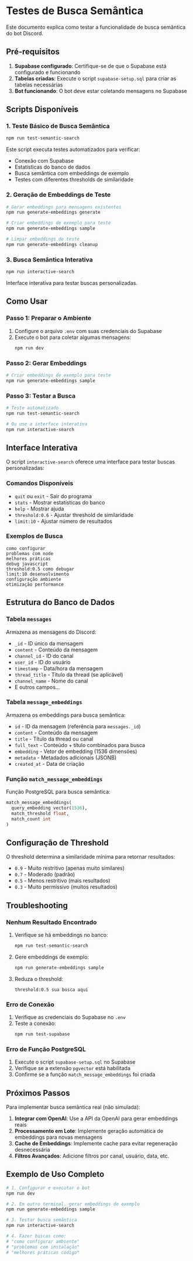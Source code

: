 # Testes de Busca Semântica

Este documento explica como testar a funcionalidade de busca semântica do bot Discord.

## Pré-requisitos

1. **Supabase configurado**: Certifique-se de que o Supabase está configurado e funcionando
2. **Tabelas criadas**: Execute o script `supabase-setup.sql` para criar as tabelas necessárias
3. **Bot funcionando**: O bot deve estar coletando mensagens no Supabase

## Scripts Disponíveis

### 1. Teste Básico de Busca Semântica
```bash
npm run test-semantic-search
```
Este script executa testes automatizados para verificar:
- Conexão com Supabase
- Estatísticas do banco de dados
- Busca semântica com embeddings de exemplo
- Testes com diferentes thresholds de similaridade

### 2. Geração de Embeddings de Teste
```bash
# Gerar embeddings para mensagens existentes
npm run generate-embeddings generate

# Criar embeddings de exemplo para teste
npm run generate-embeddings sample

# Limpar embeddings de teste
npm run generate-embeddings cleanup
```

### 3. Busca Semântica Interativa
```bash
npm run interactive-search
```
Interface interativa para testar buscas personalizadas.

## Como Usar

### Passo 1: Preparar o Ambiente
1. Configure o arquivo `.env` com suas credenciais do Supabase
2. Execute o bot para coletar algumas mensagens:
   ```bash
   npm run dev
   ```

### Passo 2: Gerar Embeddings
```bash
# Criar embeddings de exemplo para teste
npm run generate-embeddings sample
```

### Passo 3: Testar a Busca
```bash
# Teste automatizado
npm run test-semantic-search

# Ou use a interface interativa
npm run interactive-search
```

## Interface Interativa

O script `interactive-search` oferece uma interface para testar buscas personalizadas:

### Comandos Disponíveis
- `quit` ou `exit` - Sair do programa
- `stats` - Mostrar estatísticas do banco
- `help` - Mostrar ajuda
- `threshold:0.6` - Ajustar threshold de similaridade
- `limit:10` - Ajustar número de resultados

### Exemplos de Busca
```
como configurar
problemas com node
melhores práticas
debug javascript
threshold:0.5 como debugar
limit:10 desenvolvimento
configuração ambiente
otimização performance
```

## Estrutura do Banco de Dados

### Tabela `messages`
Armazena as mensagens do Discord:
- `_id` - ID único da mensagem
- `content` - Conteúdo da mensagem
- `channel_id` - ID do canal
- `user_id` - ID do usuário
- `timestamp` - Data/hora da mensagem
- `thread_title` - Título da thread (se aplicável)
- `channel_name` - Nome do canal
- E outros campos...

### Tabela `message_embeddings`
Armazena os embeddings para busca semântica:
- `id` - ID da mensagem (referência para `messages._id`)
- `content` - Conteúdo da mensagem
- `title` - Título da thread ou canal
- `full_text` - Conteúdo + título combinados para busca
- `embedding` - Vetor de embedding (1536 dimensões)
- `metadata` - Metadados adicionais (JSONB)
- `created_at` - Data de criação

### Função `match_message_embeddings`
Função PostgreSQL para busca semântica:
```sql
match_message_embeddings(
  query_embedding vector(1536),
  match_threshold float,
  match_count int
)
```

## Configuração de Threshold

O threshold determina a similaridade mínima para retornar resultados:
- `0.9` - Muito restritivo (apenas muito similares)
- `0.7` - Moderado (padrão)
- `0.5` - Menos restritivo (mais resultados)
- `0.3` - Muito permissivo (muitos resultados)

## Troubleshooting

### Nenhum Resultado Encontrado
1. Verifique se há embeddings no banco:
   ```bash
   npm run test-semantic-search
   ```
2. Gere embeddings de exemplo:
   ```bash
   npm run generate-embeddings sample
   ```
3. Reduza o threshold:
   ```
   threshold:0.5 sua busca aqui
   ```

### Erro de Conexão
1. Verifique as credenciais do Supabase no `.env`
2. Teste a conexão:
   ```bash
   npm run test-supabase
   ```

### Erro de Função PostgreSQL
1. Execute o script `supabase-setup.sql` no Supabase
2. Verifique se a extensão `pgvector` está habilitada
3. Confirme se a função `match_message_embeddings` foi criada

## Próximos Passos

Para implementar busca semântica real (não simulada):

1. **Integrar com OpenAI**: Use a API da OpenAI para gerar embeddings reais
2. **Processamento em Lote**: Implemente geração automática de embeddings para novas mensagens
3. **Cache de Embeddings**: Implemente cache para evitar regeneração desnecessária
4. **Filtros Avançados**: Adicione filtros por canal, usuário, data, etc.

## Exemplo de Uso Completo

```bash
# 1. Configurar e executar o bot
npm run dev

# 2. Em outro terminal, gerar embeddings de exemplo
npm run generate-embeddings sample

# 3. Testar busca semântica
npm run interactive-search

# 4. Fazer buscas como:
# "como configurar ambiente"
# "problemas com instalação"
# "melhores práticas código"
``` 